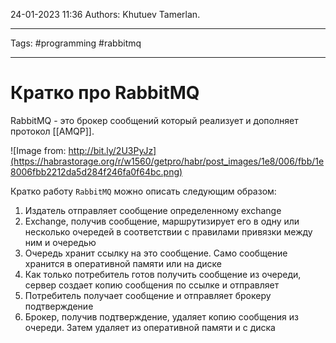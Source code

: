 24-01-2023
11:36
Authors: Khutuev Tamerlan.
***
Tags: #programming #rabbitmq
***
# Кратко про RabbitMQ

RabbitMQ - это брокер сообщений который реализует и дополняет протокол [[AMQP]].

![Image from: http://bit.ly/2U3PyJz](https://habrastorage.org/r/w1560/getpro/habr/post_images/1e8/006/fbb/1e8006fbb2212da5d284f246fa0f64bc.png)

Кратко работу `RabbitMQ` можно описать следующим образом:

1.  Издатель отправляет сообщение определенному exchange
2.  Exchange, получив сообщение, маршрутизирует его в одну или несколько очередей в соответствии с правилами привязки между ним и очередью
3.  Очередь хранит ссылку на это сообщение. Само сообщение хранится в оперативной памяти или на диске
4.  Как только потребитель готов получить сообщение из очереди, сервер создает копию сообщения по ссылке и отправляет
5.  Потребитель получает сообщение и отправляет брокеру подтверждение
6.  Брокер, получив подтверждение, удаляет копию сообщения из очереди. Затем удаляет из оперативной памяти и с диска